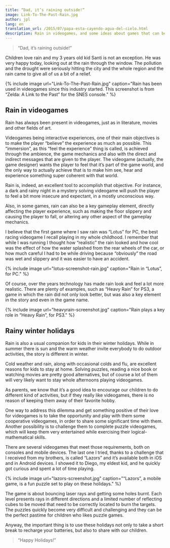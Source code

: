 ```yaml
---
title: “Dad, it’s raining outside!”
image: Link-To-The-Past-Rain.jpg
author: jpl
lang: en
translation_url: /2015/07/papa-esta-cayendo-agua-del-cielo.html
description: Rain in videogames, and some ideas about games that can be played with our children during the winter holidays.
---
```



> “Dad, it’s raining outside!”

Children love rain and my 3 years old kid Santi is not an exception. He was very happy today, looking out at the rain through the window. The pollution and the drought were seriously hitting the city and the whole region and the rain came to give all of us a bit of a relief.

{% include image url="Link-To-The-Past-Rain.jpg" caption="Rain has been used in videogames since this industry started. This screenshot is from “Zelda: A Link to the Past” for the SNES console." %}

## Rain in videogames

Rain has always been present in videogames, just as in literature, movies and other fields of art.

Videogames being interactive experiences, one of their main objectives is to make the player “believe” the experience as much as possible. This “immersion”, as this “feel the experience” thing is called, is achieved through the ambience, the game mechanics and also with the direct and indirect messages that are given to the player. The videogame (actually, the game designer) wants the player to feel that it’s part of the game world, and the only way to actually achieve that is to make him see, hear and experience something super coherent with that world.

Rain is, indeed, an excellent tool to accomplish that objective. For instance, a dark and rainy night in a mystery solving videogame will push the player to feel a bit more insecure and expectant, in a mostly unconscious way.

Also, in some games, rain can also be a key gameplay element, directly affecting the player experience, such as making the floor slippery and causing the player to fall, or altering any other aspect of the gameplay mechanics.

I believe that the first game where I saw rain was “Lotus” for PC, the best racing videogame I recall playing in my whole childhood. I remember that while I was running I thought how “realistic” the rain looked and how cool was the effect of how the water splashed from the rear wheels of the car, or how much careful I had to be while driving because “obviously” the road was wet and slippery and it was easier to have an accident.

{% include image url="lotus-screenshot-rain.jpg" caption="Rain in “Lotus”, for PC." %}

Of course, over the years technology has made rain look and feel a lot more realistic. There are plenty of examples, such as “Heavy Rain” for PS3, a game in which the rain did not only look better, but was also a key element in the story and even in the game name.

{% include image url="heavyrain-screenshot.jpg" caption="Rain plays a key role in “Heavy Rain”, for PS3." %}

## Rainy winter holidays

Rain is also a usual companion for kids in their winter holidays. While in summer there is sun and the warm weather invite everybody to do outdoor activities, the story is different in winter.

Cold weather and rain, along with occasional colds and flu, are excellent reasons for kids to stay at home. Solving puzzles, reading a nice book or watching movies are pretty good alternatives, but of course a lot of them will very likely want to stay whole afternoons playing videogames.

As parents, we know that it’s a good idea to encourage our children to do different kind of activities, but if they really like videogames, there is no reason of keeping them away of their favorite hobby.

One way to address this dilemma and get something positive of their love for videogames is to take the opportunity and play with them some cooperative videogames, in order to share some significant time with them. Another possibility is to challenge them to complete puzzle videogames, which will keep them very entertained while exercising their logical-mathematical skills.

There are several videogames that meet those requirements, both on consoles and mobile devices. The last one I tried, thanks to a challenge that I received from my brothers, is called “Lazors” and it’s available both in iOS and in Android devices. I showed it to Diego, my eldest kid, and he quickly got curious and spent a lot of time playing.

{% include image url="lazors-screenshot.jpg" caption="“Lazors”, a mobile game, is a fun puzzle set to play on these holidays." %}

The game is about bouncing laser rays and getting some holes burnt. Each level presents rays in different directions and a limited number of reflecting cubes to be moved that need to be correctly located to burn the targets. The puzzles quickly become very difficult and challenging and they can be the perfect pastime for children who likes puzzle games.

Anyway, the important thing is to use these holidays not only to take a short break to recharge your batteries, but also to share with our children.

> “Happy Holidays!”
